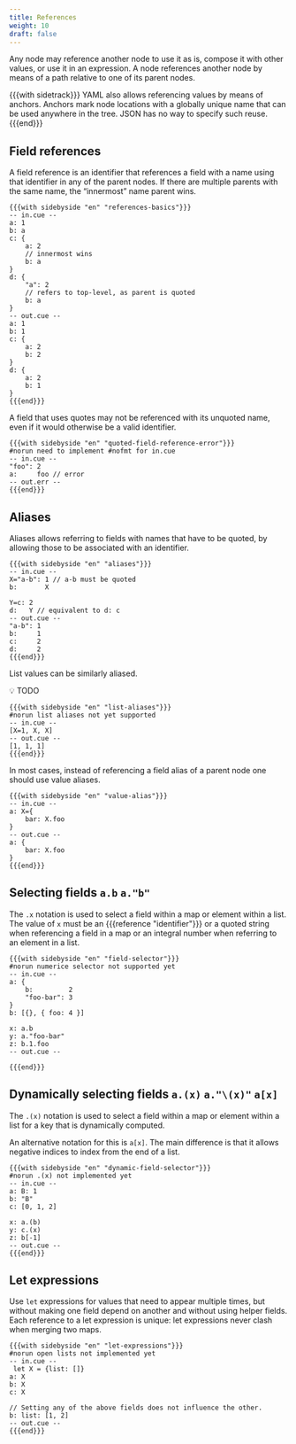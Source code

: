 ```yaml
---
title: References
weight: 10
draft: false
---
```



Any node may reference another node to use it as is, compose it with other
values, or use it in an expression. A node references another node by means of a
path relative to one of its parent nodes.

{{{with sidetrack}}}
YAML also allows referencing values by means of anchors. Anchors mark node
locations with a globally unique name that can be used anywhere in the tree.
JSON has no way to specify such reuse.
{{{end}}}

## Field references

A field reference is an identifier that references a field with a name using
that identifier in any of the parent nodes.
If there are multiple parents with the same name, the “innermost” name parent wins.

```coq
{{{with sidebyside "en" "references-basics"}}}
-- in.cue --
a: 1
b: a
c: {
	a: 2
	// innermost wins
	b: a
}
d: {
	"a": 2
	// refers to top-level, as parent is quoted
	b: a
}
-- out.cue --
a: 1
b: 1
c: {
    a: 2
    b: 2
}
d: {
    a: 2
    b: 1
}
{{{end}}}
```

A field that uses quotes may not be referenced with its unquoted name, even if
it would otherwise be a valid identifier.

```coq
{{{with sidebyside "en" "quoted-field-reference-error"}}}
#norun need to implement #nofmt for in.cue
-- in.cue --
"foo": 2
a:     foo // error
-- out.err --
{{{end}}}
```

## Aliases

Aliases allows referring to fields with names that have to be quoted, by
allowing those to be associated with an identifier.

```coq
{{{with sidebyside "en" "aliases"}}}
-- in.cue --
X="a-b": 1 // a-b must be quoted
b:       X

Y=c: 2
d:   Y // equivalent to d: c
-- out.cue --
"a-b": 1
b:     1
c:     2
d:     2
{{{end}}}
```

List values can be similarly aliased.

<aside>
💡 TODO

</aside>

```coq
{{{with sidebyside "en" "list-aliases"}}}
#norun list aliases not yet supported
-- in.cue --
[X=1, X, X]
-- out.cue --
[1, 1, 1]
{{{end}}}
```

In most cases, instead of referencing a field alias of a parent node one should
use value aliases.

```coq
{{{with sidebyside "en" "value-alias"}}}
-- in.cue --
a: X={
	bar: X.foo
}
-- out.cue --
a: {
    bar: X.foo
}
{{{end}}}
```

<!--

*Advanced paragraph: To alias the top of a file, use `X=_`. More about this in embedding.*

-->

## Selecting fields `a.b` `a."b"`

The `.x` notation is used to select a field within a map or element within a
list.
The value of `x` must be an {{{reference "identifier"}}} or a quoted string when
referencing a field in a map or an integral number when referring to an element
in a list.

```coq
{{{with sidebyside "en" "field-selector"}}}
#norun numerice selector not supported yet
-- in.cue --
a: {
    b:         2
    "foo-bar": 3
}
b: [{}, { foo: 4 }]

x: a.b
y: a."foo-bar"
z: b.1.foo
-- out.cue --

{{{end}}}
```

## Dynamically selecting fields `a.(x)` `a."\(x)"` `a[x]`

The `.(x)` notation is used to select a field within a map or element within a
list for a key that is dynamically computed.

An alternative notation for this is `a[x]`.
The main difference is that it allows negative indices to index from the end of
a list.

```coq
{{{with sidebyside "en" "dynamic-field-selector"}}}
#norun .(x) not implemented yet
-- in.cue --
a: B: 1
b: "B"
c: [0, 1, 2]

x: a.(b)
y: c.(x)
z: b[-1]
-- out.cue --
{{{end}}}
```

<!-- TODO: : billion laughs: YAML problem: CUE equivalent. Evaluation is fine. -->

## Let expressions

Use `let` expressions for values that need to appear multiple times, but without
making one field depend on another and without using helper fields.
Each reference to a let expression is unique: let expressions never clash when
merging two maps.

```coq
{{{with sidebyside "en" "let-expressions"}}}
#norun open lists not implemented yet
-- in.cue --
 let X = {list: []}
a: X
b: X
c: X

// Setting any of the above fields does not influence the other.
b: list: [1, 2]
-- out.cue --
{{{end}}}
```

